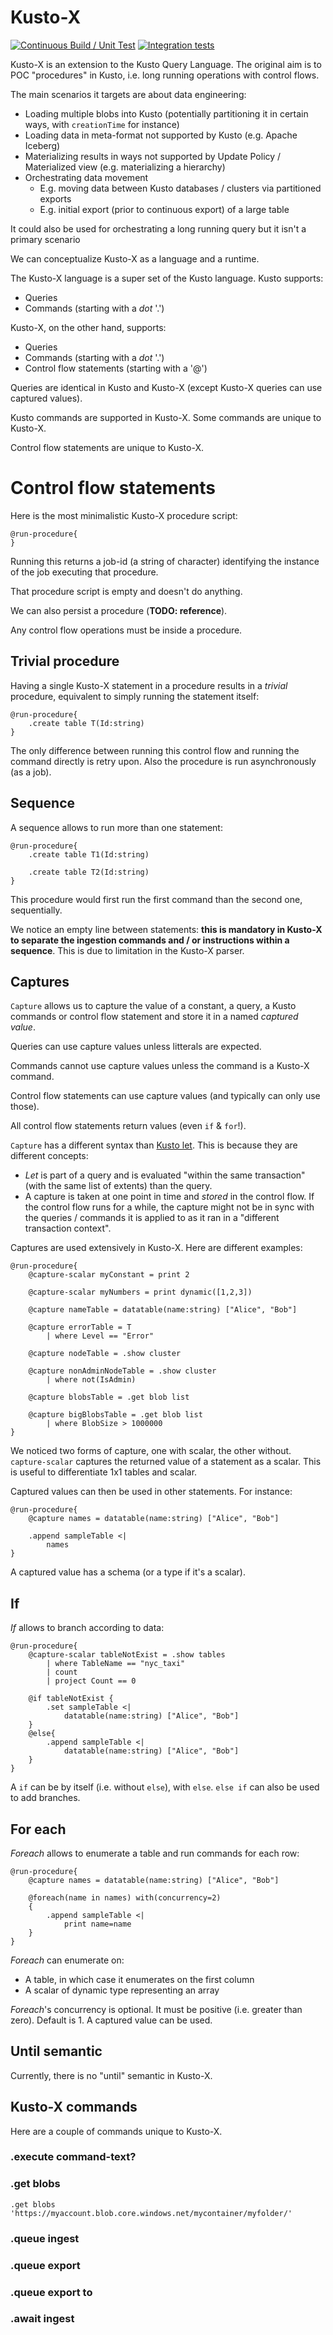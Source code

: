 # Kusto-X

[![Continuous Build / Unit Test](https://github.com/vplauzon/kusto-x/actions/workflows/continuous-build.yaml/badge.svg)](https://github.com/vplauzon/kusto-x/actions/workflows/continuous-build.yaml)
[![Integration tests](https://github.com/vplauzon/kusto-x/actions/workflows/int_tests.yaml/badge.svg)](https://github.com/vplauzon/kusto-x/actions/workflows/int_tests.yaml)


Kusto-X is an extension to the Kusto Query Language.  The original aim is to POC "procedures" in Kusto, i.e. long running operations with control flows.

The main scenarios it targets are about data engineering:

* Loading multiple blobs into Kusto (potentially partitioning it in certain ways, with `creationTime` for instance)
* Loading data in meta-format not supported by Kusto (e.g. Apache Iceberg)
* Materializing results in ways not supported by Update Policy / Materialized view (e.g. materializing a hierarchy)
* Orchestrating data movement
    * E.g. moving data between Kusto databases / clusters via partitioned exports
    * E.g. initial export (prior to continuous export) of a large table

It could also be used for orchestrating a long running query but it isn't a primary scenario

We can conceptualize Kusto-X as a language and a runtime.

The Kusto-X language is a super set of the Kusto language.  Kusto supports:

* Queries
* Commands (starting with a *dot* '.')

Kusto-X, on the other hand, supports:

* Queries
* Commands (starting with a *dot* '.')
* Control flow statements (starting with a '@')

Queries are identical in Kusto and Kusto-X (except Kusto-X queries can use captured values).

Kusto commands are supported in Kusto-X.  Some commands are unique to Kusto-X.

Control flow statements are unique to Kusto-X.

# Control flow statements

Here is the most minimalistic Kusto-X procedure script:

```kusto
@run-procedure{
}
```

Running this returns a job-id (a string of character) identifying the instance of the job executing that procedure.

That procedure script is empty and doesn't do anything.

We can also persist a procedure (**TODO:  reference**).

Any control flow operations must be inside a procedure.

## Trivial procedure

Having a single Kusto-X statement in a procedure results in a *trivial* procedure, equivalent to simply running the statement itself:

```kusto
@run-procedure{
    .create table T(Id:string)
}
```

The only difference between running this control flow and running the command directly is retry upon.  Also the procedure is run asynchronously (as a job).

## Sequence

A sequence allows to run more than one statement:

```kusto
@run-procedure{
    .create table T1(Id:string)

    .create table T2(Id:string)
}
```

This procedure would first run the first command than the second one, sequentially.

We notice an empty line between statements:  **this is mandatory in Kusto-X to separate the ingestion commands and / or instructions within a sequence**.  This is due to limitation in the Kusto-X parser.

## Captures

`Capture` allows us to capture the value of a constant, a query, a Kusto commands or control flow statement and store it in a named *captured value*.

Queries can use capture values unless litterals are expected.

Commands cannot use capture values unless the command is a Kusto-X command.

Control flow statements can use capture values (and typically can only use those).

All control flow statements return values (even `if` & `for`!).

`Capture` has a different syntax than [Kusto let](https://docs.microsoft.com/en-us/azure/data-explorer/kusto/query/letstatement).  This is because they are different concepts:

* *Let* is part of a query and is evaluated "within the same transaction" (with the same list of extents) than the query.
* A capture is taken at one point in time and *stored* in the control flow.  If the control flow runs for a while, the capture might not be in sync with the queries / commands it is applied to as it ran in a "different transaction context".

Captures are used extensively in Kusto-X.  Here are different examples:

```kusto
@run-procedure{
    @capture-scalar myConstant = print 2

    @capture-scalar myNumbers = print dynamic([1,2,3])

    @capture nameTable = datatable(name:string) ["Alice", "Bob"]

    @capture errorTable = T
        | where Level == "Error"
    
    @capture nodeTable = .show cluster

    @capture nonAdminNodeTable = .show cluster
        | where not(IsAdmin)

    @capture blobsTable = .get blob list

    @capture bigBlobsTable = .get blob list
        | where BlobSize > 1000000
}
```

We noticed two forms of capture, one with scalar, the other without.  `capture-scalar` captures the returned value of a statement as a scalar.  This is useful to differentiate 1x1 tables and scalar.

Captured values can then be used in other statements.  For instance:

```kusto
@run-procedure{
    @capture names = datatable(name:string) ["Alice", "Bob"]

    .append sampleTable <|
        names
}
```

A captured value has a schema (or a type if it's a scalar).

## If

*If* allows to branch according to data:

```kusto
@run-procedure{
    @capture-scalar tableNotExist = .show tables 
        | where TableName == "nyc_taxi"
        | count
        | project Count == 0

    @if tableNotExist {
        .set sampleTable <|
            datatable(name:string) ["Alice", "Bob"]
    }
    @else{
        .append sampleTable <|
            datatable(name:string) ["Alice", "Bob"]
    }
}
```

A `if` can be by itself (i.e. without `else`), with `else`.  `else if` can also be used to add branches.

## For each

*Foreach* allows to enumerate a table and run commands for each row:

```kusto
@run-procedure{
    @capture names = datatable(name:string) ["Alice", "Bob"]

    @foreach(name in names) with(concurrency=2)
    {
        .append sampleTable <|
            print name=name
    }
}
```

*Foreach* can enumerate on:

* A table, in which case it enumerates on the first column
* A scalar of dynamic type representing an array

*Foreach*'s concurrency is optional.  It must be positive (i.e. greater than zero).  Default is 1.  A captured value can be used.

## Until semantic

Currently, there is no "until" semantic in Kusto-X.

## Kusto-X commands

Here are a couple of commands unique to Kusto-X.

### .execute command-text?

### .get blobs

```
.get blobs 'https://myaccount.blob.core.windows.net/mycontainer/myfolder/'
```

### .queue ingest

### .queue export

### .queue export to

### .await ingest

